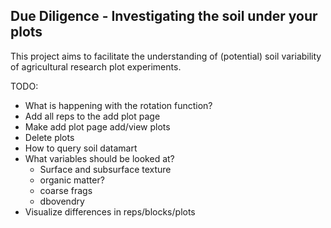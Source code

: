 ## Due Diligence - Investigating the soil under your plots

This project aims to facilitate the understanding of (potential) soil variability of agricultural research plot experiments.

TODO:

- What is happening with the rotation function?
- Add all reps to the add plot page
- Make add plot page add/view plots
- Delete plots
- How to query soil datamart
- What variables should be looked at?
	- Surface and subsurface texture
	- organic matter?
	- coarse frags
	- dbovendry
- Visualize differences in reps/blocks/plots

